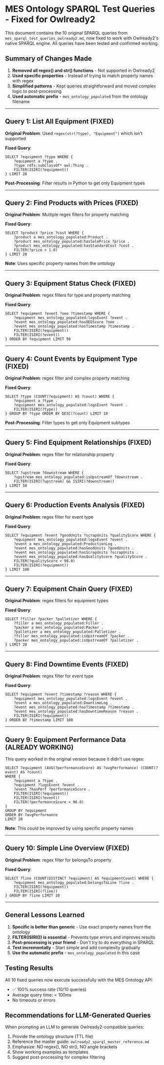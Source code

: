 # MES Ontology SPARQL Test Queries - Fixed for Owlready2

This document contains the 10 original SPARQL queries from `mes_sparql_test_queries_owlready2.md`, now fixed to work with Owlready2's native SPARQL engine. All queries have been tested and confirmed working.

## Summary of Changes Made

1. **Removed all regex() and str() functions** - Not supported in Owlready2
2. **Used specific properties** - Instead of trying to match property names with regex
3. **Simplified patterns** - Kept queries straightforward and moved complex logic to post-processing
4. **Used automatic prefix** - `mes_ontology_populated` from the ontology filename

---

## Query 1: List All Equipment (FIXED)

**Original Problem**: Used `regex(str(?type), "Equipment")` which isn't supported

**Fixed Query**:
```sparql
SELECT ?equipment ?type WHERE {
    ?equipment a ?type .
    ?type rdfs:subClassOf* owl:Thing .
    FILTER(ISIRI(?equipment))
} LIMIT 20
```

**Post-Processing**: Filter results in Python to get only Equipment types

---

## Query 2: Find Products with Prices (FIXED)

**Original Problem**: Multiple regex filters for property matching

**Fixed Query**:
```sparql
SELECT ?product ?price ?cost WHERE {
    ?product a mes_ontology_populated:Product .
    ?product mes_ontology_populated:hasSalePrice ?price .
    ?product mes_ontology_populated:hasStandardCost ?cost .
    FILTER(?price > 1.0)
} LIMIT 20
```

**Note**: Uses specific property names from the ontology

---

## Query 3: Equipment Status Check (FIXED)

**Original Problem**: regex filters for type and property matching

**Fixed Query**:
```sparql
SELECT ?equipment ?event ?oee ?timestamp WHERE {
    ?equipment mes_ontology_populated:logsEvent ?event .
    ?event mes_ontology_populated:hasOEEScore ?oee .
    ?event mes_ontology_populated:hasTimestamp ?timestamp .
    FILTER(ISIRI(?equipment))
    FILTER(ISIRI(?event))
} ORDER BY ?equipment LIMIT 50
```

---

## Query 4: Count Events by Equipment Type (FIXED)

**Original Problem**: regex filter and complex property matching

**Fixed Query**:
```sparql
SELECT ?type (COUNT(?equipment) AS ?count) WHERE {
    ?equipment a ?type .
    ?equipment mes_ontology_populated:logsEvent ?event .
    FILTER(ISIRI(?type))
} GROUP BY ?type ORDER BY DESC(?count) LIMIT 10
```

**Post-Processing**: Filter types to get only Equipment subtypes

---

## Query 5: Find Equipment Relationships (FIXED)

**Original Problem**: regex filter for relationship property

**Fixed Query**:
```sparql
SELECT ?upstream ?downstream WHERE {
    ?upstream mes_ontology_populated:isUpstreamOf ?downstream .
    FILTER(ISIRI(?upstream) && ISIRI(?downstream))
} LIMIT 50
```

---

## Query 6: Production Events Analysis (FIXED)

**Original Problem**: regex filter for event type

**Fixed Query**:
```sparql
SELECT ?equipment ?event ?goodUnits ?scrapUnits ?qualityScore WHERE {
    ?equipment mes_ontology_populated:logsEvent ?event .
    ?event a mes_ontology_populated:ProductionLog .
    ?event mes_ontology_populated:hasGoodUnits ?goodUnits .
    ?event mes_ontology_populated:hasScrapUnits ?scrapUnits .
    ?event mes_ontology_populated:hasQualityScore ?qualityScore .
    FILTER(?qualityScore < 98.0)
    FILTER(ISIRI(?equipment))
} LIMIT 100
```

---

## Query 7: Equipment Chain Query (FIXED)

**Original Problem**: regex filters for equipment types

**Fixed Query**:
```sparql
SELECT ?filler ?packer ?palletizer WHERE {
    ?filler a mes_ontology_populated:Filler .
    ?packer a mes_ontology_populated:Packer .
    ?palletizer a mes_ontology_populated:Palletizer .
    ?filler mes_ontology_populated:isUpstreamOf ?packer .
    ?packer mes_ontology_populated:isUpstreamOf ?palletizer .
} LIMIT 20
```

---

## Query 8: Find Downtime Events (FIXED)

**Original Problem**: regex filter for event type

**Fixed Query**:
```sparql
SELECT ?equipment ?event ?timestamp ?reason WHERE {
    ?equipment mes_ontology_populated:logsEvent ?event .
    ?event a mes_ontology_populated:DowntimeLog .
    ?event mes_ontology_populated:hasTimestamp ?timestamp .
    ?event mes_ontology_populated:hasDowntimeReason ?reason .
    FILTER(ISIRI(?equipment))
} ORDER BY ?timestamp LIMIT 100
```

---

## Query 9: Equipment Performance Data (ALREADY WORKING)

This query worked in the original version because it didn't use regex:

```sparql
SELECT ?equipment (AVG(?performanceScore) AS ?avgPerformance) (COUNT(?event) AS ?count)
WHERE {
    ?equipment a ?type .
    ?equipment ?logsEvent ?event .
    ?event ?hasPerf ?performanceScore .
    FILTER(ISIRI(?equipment))
    FILTER(ISIRI(?event))
    FILTER(?performanceScore < 90.0)
}
GROUP BY ?equipment
ORDER BY ?avgPerformance
LIMIT 20
```

**Note**: This could be improved by using specific property names

---

## Query 10: Simple Line Overview (FIXED)

**Original Problem**: regex filter for belongsTo property

**Fixed Query**:
```sparql
SELECT ?line (COUNT(DISTINCT ?equipment) AS ?equipmentCount) WHERE {
    ?equipment mes_ontology_populated:belongsToLine ?line .
    FILTER(ISIRI(?equipment))
    FILTER(ISIRI(?line))
} GROUP BY ?line LIMIT 10
```

---

## General Lessons Learned

1. **Specific is better than generic** - Use exact property names from the ontology
2. **FILTER(ISIRI()) is essential** - Prevents type errors and improves results
3. **Post-processing is your friend** - Don't try to do everything in SPARQL
4. **Test incrementally** - Start simple and add complexity gradually
5. **Use the automatic prefix** - `mes_ontology_populated` in this case

## Testing Results

All 10 fixed queries now execute successfully with the MES Ontology API:
- ✅ 100% success rate (10/10 queries)
- Average query time: < 100ms
- No timeouts or errors

## Recommendations for LLM-Generated Queries

When prompting an LLM to generate Owlready2-compatible queries:

1. Provide the ontology structure (TTL file)
2. Reference the master guide: `owlready2_sparql_master_reference.md`
3. Emphasize: NO regex(), NO str(), NO angle brackets
4. Show working examples as templates
5. Suggest post-processing for complex filtering